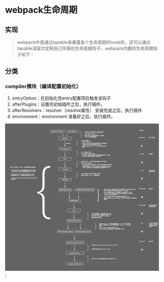 # webpack生命周期

## 实现

> webpack中是通过tapable来暴露各个生命周期的hook的，还可以通过tapable深层次定制自己所需的生命周期钩子。webpack内置的生命周期钩子如下：

## 分类

### compiler模块（编译配置初始化）

1. entryOption：在初始化完entry配置项后触发该钩子
2. afterPlugins：设置完初始插件之后，执行插件。
3. afterResolvers：resolver（resolve属性） 安装完成之后，执行插件
4. environment：environment 准备好之后，执行插件。

![生命周期](../assets/images/webpack_lifecycle.jpg);



